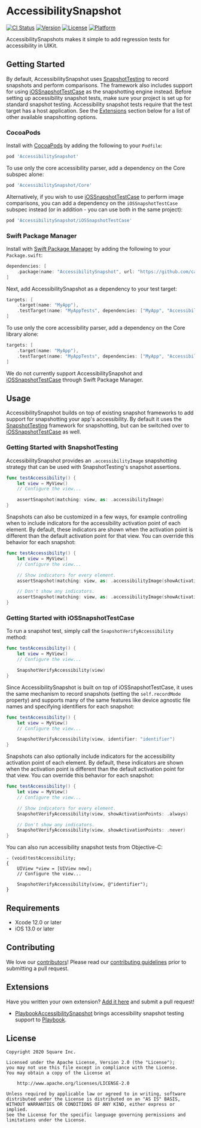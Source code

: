 # AccessibilitySnapshot

[![CI Status](https://img.shields.io/travis/CashApp/AccessibilitySnapshot.svg?style=flat)](https://travis-ci.org/CashApp/AccessibilitySnapshot)
[![Version](https://img.shields.io/cocoapods/v/AccessibilitySnapshot.svg?style=flat)](https://cocoapods.org/pods/AccessibilitySnapshot)
[![License](https://img.shields.io/cocoapods/l/AccessibilitySnapshot.svg?style=flat)](https://cocoapods.org/pods/AccessibilitySnapshot)
[![Platform](https://img.shields.io/cocoapods/p/AccessibilitySnapshot.svg?style=flat)](https://cocoapods.org/pods/AccessibilitySnapshot)

AccessibilitySnapshots makes it simple to add regression tests for accessibility in UIKit.

## Getting Started

By default, AccessibilitySnapshot uses [SnapshotTesting](https://github.com/pointfreeco/swift-snapshot-testing) to record snapshots and perform comparisons. The framework also includes support for using [iOSSnapshotTestCase](https://github.com/uber/ios-snapshot-test-case) as the snapshotting engine instead. Before setting up accessibility snapshot tests, make sure your project is set up for standard snapshot testing. Accessibility snapshot tests require that the test target has a host application. See the [Extensions](#extensions) section below for a list of other available snapshotting options.

### CocoaPods

Install with [CocoaPods](https://cocoapods.org) by adding the following to your `Podfile`:

```ruby
pod 'AccessibilitySnapshot'
```

To use only the core accessibility parser, add a dependency on the Core subspec alone:

```ruby
pod 'AccessibilitySnapshot/Core'
```

Alternatively, if you wish to use [iOSSnapshotTestCase](https://github.com/uber/ios-snapshot-test-case) to perform image comparisons, you can add a dependency on the `iOSSnapshotTestCase` subspec instead (or in addition - you can use both in the same project):

```ruby
pod 'AccessibilitySnapshot/iOSSnapshotTestCase'
```

### Swift Package Manager

Install with [Swift Package Manager](https://swift.org/package-manager/) by adding the following to your `Package.swift`:

```swift
dependencies: [
    .package(name: "AccessibilitySnapshot", url: "https://github.com/cashapp/AccessibilitySnapshot.git", from: "0.4.1"),
]
```

Next, add AccessibilitySnapshot as a dependency to your test target:

```swift
targets: [
    .target(name: "MyApp"),
    .testTarget(name: "MyAppTests", dependencies: ["MyApp", "AccessibilitySnapshot"])
]
```

To use only the core accessibility parser, add a dependency on the Core library alone:

```swift
targets: [
    .target(name: "MyApp"),
    .testTarget(name: "MyAppTests", dependencies: ["MyApp", "AccessibilitySnapshotCore"])
]
```

We do not currently support AccessibilitySnapshot and [iOSSnapshotTestCase](https://github.com/uber/ios-snapshot-test-case) through Swift Package Manager.

## Usage

AccessibilitySnapshot builds on top of existing snapshot frameworks to add support for snapshotting your app's accessibility. By default it uses the [SnapshotTesting](https://github.com/pointfreeco/swift-snapshot-testing) framework for snapshotting, but can be switched over to [iOSSnapshotTestCase](https://github.com/uber/ios-snapshot-test-case) as well.

### Getting Started with SnapshotTesting

AccessibilitySnapshot provides an `.accessibilityImage` snapshotting strategy that can be used with SnapshotTesting's snapshot assertions.

```swift
func testAccessibility() {
    let view = MyView()
    // Configure the view...

    assertSnapshot(matching: view, as: .accessibilityImage)
}
```

Snapshots can also be customized in a few ways, for example controlling when to include indicators for the accessibility activation point of each element. By default, these indicators are shown when the activation point is different than the default activation point for that view. You can override this behavior for each snapshot:

```swift
func testAccessibility() {
    let view = MyView()
    // Configure the view...

    // Show indicators for every element.
    assertSnapshot(matching: view, as: .accessibilityImage(showActivationPoints: .always))

    // Don't show any indicators.
    assertSnapshot(matching: view, as: .accessibilityImage(showActivationPoints: .never))
}
```

### Getting Started with iOSSnapshotTestCase

To run a snapshot test, simply call the `SnapshotVerifyAccessibility` method:

```swift
func testAccessibility() {
    let view = MyView()
    // Configure the view...

    SnapshotVerifyAccessibility(view)
}
```

Since AccessibilitySnapshot is built on top of iOSSnapshotTestCase, it uses the same mechanism to record snapshots (setting the `self.recordMode` property) and supports many of the same features like device agnostic file names and specifying identifiers for each snapshot:

```swift
func testAccessibility() {
    let view = MyView()
    // Configure the view...

    SnapshotVerifyAccessibility(view, identifier: "identifier")
}
```

Snapshots can also optionally include indicators for the accessibility activation point of each element. By default, these indicators are shown when the activation point is different than the default activation point for that view. You can override this behavior for each snapshot:

```swift
func testAccessibility() {
    let view = MyView()
    // Configure the view...

    // Show indicators for every element.
    SnapshotVerifyAccessibility(view, showActivationPoints: .always)

    // Don't show any indicators.
    SnapshotVerifyAccessibility(view, showActivationPoints: .never)
}
```

You can also run accessibility snapshot tests from Objective-C:

```objc
- (void)testAccessibility;
{
    UIView *view = [UIView new];
    // Configure the view...

    SnapshotVerifyAccessibility(view, @"identifier");
}
```

## Requirements

* Xcode 12.0 or later
* iOS 13.0 or later

## Contributing

We love our
[contributors](https://github.com/CashApp/AccessibilitySnapshot/graphs/contributors)!
Please read our [contributing guidelines](CONTRIBUTING.md) prior to submitting
a pull request.

## Extensions

Have you written your own extension? [Add it here](https://github.com/cashapp/AccessibilitySnapshot/edit/master/README.md) and submit a pull request!

* [PlaybookAccessibilitySnapshot](https://github.com/playbook-ui/accessibility-snapshot-ios) brings accessibility snapshot testing support to [Playbook](https://github.com/playbook-ui/playbook-ios).

## License

```
Copyright 2020 Square Inc.

Licensed under the Apache License, Version 2.0 (the "License");
you may not use this file except in compliance with the License.
You may obtain a copy of the License at

    http://www.apache.org/licenses/LICENSE-2.0

Unless required by applicable law or agreed to in writing, software
distributed under the License is distributed on an "AS IS" BASIS,
WITHOUT WARRANTIES OR CONDITIONS OF ANY KIND, either express or implied.
See the License for the specific language governing permissions and
limitations under the License.
```
